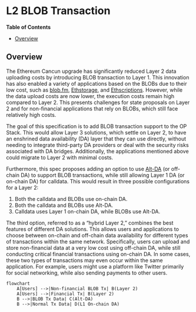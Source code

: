 # L2 BLOB Transaction

<!-- START doctoc generated TOC please keep comment here to allow auto update -->
<!-- DON'T EDIT THIS SECTION, INSTEAD RE-RUN doctoc TO UPDATE -->
**Table of Contents**

- [Overview](#overview)

<!-- END doctoc generated TOC please keep comment here to allow auto update -->

## Overview

The Ethereum Cancun upgrade has significantly reduced Layer 2 data uploading costs by introducing BLOB transaction to Layer 1. This innovation has also enabled a variety of applications based on the BLOBs due to their low cost, such as [blob.fm](https://blob.fm/), [Ethstorage](https://ethstorage.io), and [Ethscriptions](https://ethscriptions.com/). However, while the data upload costs are now lower, the execution costs remain high compared to Layer 2. This presents challenges for state proposals on Layer 2 and for non-financial applications that rely on BLOBs, which still face relatively high costs.

The goal of this specification is to add BLOB transaction support to the OP Stack. This would allow Layer 3 solutions, which settle on Layer 2, to have an enshrined data availability (DA) layer that they can use directly, without needing to integrate third-party DA providers or deal with the security risks associated with DA bridges. Additionally, the applications mentioned above could migrate to Layer 2 with minimal costs.

Furthermore, this spec proposes adding an option to use [Alt-DA]((https://github.com/ethereum-optimism/specs/blob/main/specs/experimental/alt-da.md)) (or off-chain DA) to support BLOB transactions, while still allowing Layer 1 DA (or on-chain DA) for calldata. This would result in three possible configurations for a Layer 2:

1.	Both the calldata and BLOBs use on-chain DA.
2.	Both the calldata and BLOBs use Alt-DA.
3.	Calldata uses Layer 1 on-chain DA, while BLOBs use Alt-DA.

The third option, referred to as a “hybrid Layer 2,” combines the best features of different DA solutions. This allows users and applications to choose between on-chain and off-chain data availability for different types of transactions within the same network. Specifically, users can upload and store non-financial data at a very low cost using off-chain DA, while still conducting critical financial transactions using on-chain DA. In some cases, these two types of transactions may even occur within the same application. For example, users might use a platform like Twitter primarily for social networking, while also sending payments to other users.

```mermaid
flowchart
    A[Users] -->|Non-financial BLOB Tx| B(Layer 2)
    A[Users] -->|Financial Tx| B(Layer 2)
    B -->|BLOB Tx Data| C(Alt-DA)
    B -->|Normal Tx Data| D(L1 On-chain DA)
```